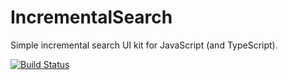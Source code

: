 IncrementalSearch
=================

Simple incremental search UI kit for JavaScript (and TypeScript).

[![Build Status](https://travis-ci.org/otiai10/IncrementalSearch.svg?branch=master)](https://travis-ci.org/otiai10/IncrementalSearch)

